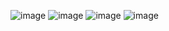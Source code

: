 ![image](https://github.com/user-attachments/assets/f9e48598-2440-4a8d-82a8-6add335a0dd2)
![image](https://github.com/user-attachments/assets/b7511ee7-9c96-4a91-a699-e5de56fd68ce)
![image](https://github.com/user-attachments/assets/1ad1d377-5002-4af2-a48a-dcaa99813ae6)
![image](https://github.com/user-attachments/assets/e7783ca8-f557-4362-b766-c63c85ec394e)
